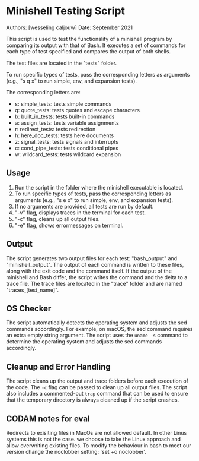 # Minishell Testing Script

Authors: [wesseling caljouw]
Date: September 2021

This script is used to test the functionality of a minishell program by comparing its output with that of Bash. It executes a set of commands for each type of test specified and compares the output of both shells.

The test files are located in the "tests" folder.

To run specific types of tests, pass the corresponding letters as arguments (e.g., "s q x" to run simple, env, and expansion tests).

The corresponding letters are:
- s: simple_tests: tests simple commands
- q: quote_tests: tests quotes and escape characters
- b: built_in_tests: tests built-in commands
- a: assign_tests: tests variable assignments
- r: redirect_tests: tests redirection
- h: here_doc_tests: tests here documents
- z: signal_tests: tests signals and interrupts
- c: cond_pipe_tests: tests conditional pipes
- w: wildcard_tests: tests wildcard expansion


## Usage

1. Run the script in the folder where the minishell executable is located.
2. To run specific types of tests, pass the corresponding letters as arguments (e.g., "s e x" to run simple, env, and expansion tests).
3. If no arguments are provided, all tests are run by default.
4. "-v" flag, displays traces in the terminal for each test.
5. "-c" flag, cleans up all output files.
6. "-e" flag, shows errormessages on terminal.

## Output

The script generates two output files for each test: "bash_output" and "minishell_output". The output of each command is written to these files, along with the exit code and the command itself. If the output of the minishell and Bash differ, the script writes the command and the delta to a trace file.
The trace files are located in the "trace" folder and are named "traces_[test_name]".

## OS Checker

The script automatically detects the operating system and adjusts the sed commands accordingly. For example, on macOS, the sed command requires an extra empty string argument. The script uses the `uname -s` command to determine the operating system and adjusts the sed commands accordingly.

## Cleanup and Error Handling

The script cleans up the output and trace folders before each execution of the code. The `-c` flag can be passed to clean up all output files.
The script also includes a commented-out `trap` command that can be used to ensure that the temporary directory is always cleaned up if the script crashes.

## CODAM notes for eval
Redirects to exisiting files in MacOs are not allowed default. In other Linus systems this is not the case. 
we choose to take the Linux approach and allow overwriting existing files. To modify the behaviour in bash to meet our version
change the noclobber setting: 'set +o noclobber'.
